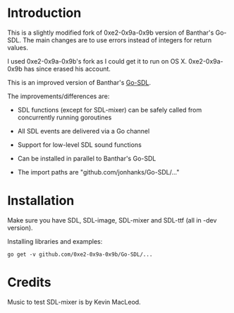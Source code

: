 # Introduction
This is a slightly modified fork of 0xe2-0x9a-0x9b version of Banthar's Go-SDL.  The main changes are to use errors instead of integers for return values.

I used 0xe2-0x9a-0x9b's fork as I could get it to run on OS X.  0xe2-0x9a-0x9b has since erased his account.

This is an improved version of Banthar's [Go-SDL](http://github.com/banthar/Go-SDL).

The improvements/differences are:

* SDL functions (except for SDL-mixer) can be safely called from concurrently
  running goroutines
* All SDL events are delivered via a Go channel
* Support for low-level SDL sound functions

* Can be installed in parallel to Banthar's Go-SDL
* The import paths are "github.com/jonhanks/Go-SDL/..."


# Installation

Make sure you have SDL, SDL-image, SDL-mixer and SDL-ttf (all in -dev version).

Installing libraries and examples:

    go get -v github.com/0xe2-0x9a-0x9b/Go-SDL/...


# Credits

Music to test SDL-mixer is by Kevin MacLeod.
